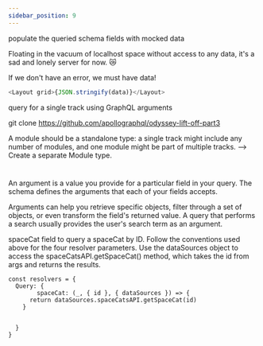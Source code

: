 ```yaml
---
sidebar_position: 9
---
```


populate the queried schema fields with mocked data

Floating in the vacuum of localhost space without access to any data, it's a sad and lonely server for now. 😿

If we don't have an error, we must have data!

```js title="the JSON.stringify() method"
<Layout grid>{JSON.stringify(data)}</Layout>
```

query for a single track using GraphQL arguments

git clone https://github.com/apollographql/odyssey-lift-off-part3

A module should be a standalone type: a single track might include any number of modules, and one module might be part of multiple tracks. --> Create a separate Module type.

#

An argument is a value you provide for a particular field in your query. The schema defines the arguments that each of your fields accepts.

Arguments can help you retrieve specific objects, filter through a set of objects, or even transform the field's returned value. A query that performs a search usually provides the user's search term as an argument.

spaceCat field to query a spaceCat by ID. Follow the conventions used above for the four resolver parameters. Use the dataSources object to access the spaceCatsAPI.getSpaceCat() method, which takes the id from args and returns the results.

```
const resolvers = {
  Query: {
        spaceCat: (_, { id }, { dataSources }) => {
      return dataSources.spaceCatsAPI.getSpaceCat(id)
    }


  }
}
```
